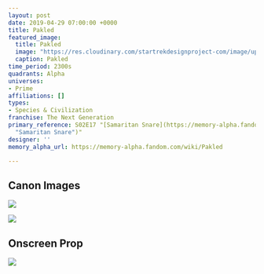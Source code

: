 ```yaml
---
layout: post
date: 2019-04-29 07:00:00 +0000
title: Pakled
featured_image:
  title: Pakled
  image: "https://res.cloudinary.com/startrekdesignproject-com/image/upload/v1556561056/Pakled.png"
  caption: Pakled
time_period: 2300s
quadrants: Alpha
universes:
- Prime
affiliations: []
types:
- Species & Civilization
franchise: The Next Generation
primary_reference: S02E17 "[Samaritan Snare](https://memory-alpha.fandom.com/wiki/Samaritan_Snare
  "Samaritan Snare")"
designer: ''
memory_alpha_url: https://memory-alpha.fandom.com/wiki/Pakled

---
```

## Canon Images

![](https://res.cloudinary.com/startrekdesignproject-com/image/upload/v1556561055/Pakled2.jpg)

![](https://res.cloudinary.com/startrekdesignproject-com/image/upload/v1556561055/Pakled1.jpg)

## Onscreen Prop

![](https://res.cloudinary.com/startrekdesignproject-com/image/upload/v1556561055/PakledProp.jpg)
